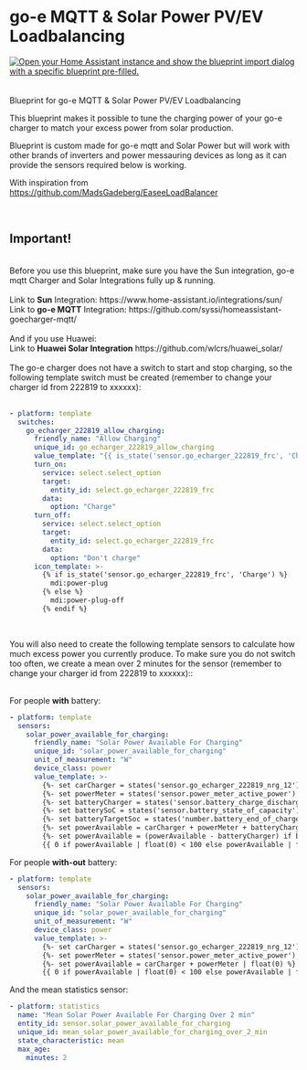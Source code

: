 # go-e MQTT & Solar Power PV/EV Loadbalancing
<a href="https://my.home-assistant.io/redirect/blueprint_import/?blueprint_url=https%3A%2F%2Fgithub.com%2Fwoopstar%2Fgoe_solar_pv_loadbalacer%2Fblob%2Fmain%2Fgoe_solar_pv_loadbalacer.yaml" target="_blank"><img src="https://my.home-assistant.io/badges/blueprint_import.svg" alt="Open your Home Assistant instance and show the blueprint import dialog with a specific blueprint pre-filled." /></a><br><br><br>
Blueprint for go-e MQTT & Solar Power PV/EV Loadbalancing

This blueprint makes it possible to tune the charging power of your go-e charger to match your excess power from solar production.

Blueprint is custom made for go-e mqtt and Solar Power but will work with other brands of inverters and power messauring devices as long as it can provide the sensors required below is working.

With inspiration from https://github.com/MadsGadeberg/EaseeLoadBalancer

<br>
<b><h2>Important!</h2></b><br>
Before you use this blueprint, make sure you have the Sun integration, go-e mqtt Charger and Solar Integrations fully up & running. <br>
<br>
Link to <b>Sun</b> Integration: https://www.home-assistant.io/integrations/sun/  <br>
Link to <b>go-e MQTT</b> Integration: https://github.com/syssi/homeassistant-goecharger-mqtt/ <br>
 <br>
And if you use Huawei: <br>
Link to <b>Huawei Solar Integration</b> https://github.com/wlcrs/huawei_solar/ <br>
<br>
The go-e charger does not have a switch to start and stop charging, so the following template switch must be created (remember to change your charger id from 222819 to xxxxxx):<br>
<br>

```yaml
- platform: template
  switches:
    go_echarger_222819_allow_charging:
      friendly_name: "Allow Charging"
      unique_id: go_echarger_222819_allow_charging
      value_template: "{{ is_state('sensor.go_echarger_222819_frc', 'Charge') }}"
      turn_on:
        service: select.select_option
        target:
          entity_id: select.go_echarger_222819_frc
        data:
          option: "Charge"
      turn_off:
        service: select.select_option
        target:
          entity_id: select.go_echarger_222819_frc
        data:
          option: "Don't charge"
      icon_template: >-
        {% if is_state('sensor.go_echarger_222819_frc', 'Charge') %}
          mdi:power-plug
        {% else %}
          mdi:power-plug-off
        {% endif %}
```

<br>

You will also need to create the following template sensors to calculate how much excess power you currently produce. To  make sure you do not switch too often, we create a mean over 2 minutes for the sensor (remember to change your charger id from 222819 to xxxxxx)::<br><br>

For people <b>with</b> battery:

```yaml
- platform: template
  sensors:
    solar_power_available_for_charging:
      friendly_name: "Solar Power Available For Charging"
      unique_id: "solar_power_available_for_charging"
      unit_of_measurement: "W"
      device_class: power
      value_template: >-
        {%- set carCharger = states('sensor.go_echarger_222819_nrg_12') | float(0) %}
        {%- set powerMeter = states('sensor.power_meter_active_power') | float(0) %}
        {%- set batteryCharger = states('sensor.battery_charge_discharge_power') | float(5000) %}
        {%- set batterySoC = states('sensor.battery_state_of_capacity') | int(5) %}
        {%- set batteryTargetSoc = states('number.battery_end_of_charge_soc') | int(100) * 0.98 %}
        {%- set powerAvailable = carCharger + powerMeter + batteryCharger | float(0) %}
        {%- set powerAvailable = (powerAvailable - batteryCharger) if batterySoC < batteryTargetSoc else powerAvailable %}
        {{ 0 if powerAvailable | float(0) < 100 else powerAvailable | float(0) }}
```


For people <b>with-out</b> battery:

```yaml
- platform: template
  sensors:
    solar_power_available_for_charging:
      friendly_name: "Solar Power Available For Charging"
      unique_id: "solar_power_available_for_charging"
      unit_of_measurement: "W"
      device_class: power
      value_template: >-
        {%- set carCharger = states('sensor.go_echarger_222819_nrg_12') | float(0) %}
        {%- set powerMeter = states('sensor.power_meter_active_power') | float(0) %}
        {%- set powerAvailable = carCharger + powerMeter | float(0) %}
        {{ 0 if powerAvailable | float(0) < 100 else powerAvailable | float(0) }}
```

And the mean statistics sensor:

```yaml
- platform: statistics
  name: "Mean Solar Power Available For Charging Over 2 min"
  entity_id: sensor.solar_power_available_for_charging
  unique_id: mean_solar_power_available_for_charging_over_2_min
  state_characteristic: mean
  max_age:
    minutes: 2
```

